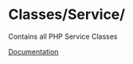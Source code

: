 # Classes/Service/

Contains all PHP Service Classes

[Documentation](https://docs.typo3.org/m/typo3/reference-coreapi/main/en-us/ApiOverview/Services/Introduction/Index.html)